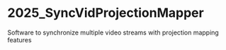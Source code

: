 # 2025_SyncVidProjectionMapper
Software to synchronize multiple video streams with projection mapping features
